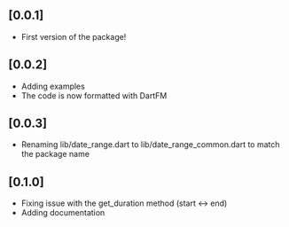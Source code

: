 ## [0.0.1]

* First version of the package!

## [0.0.2]

* Adding examples
* The code is now formatted with DartFM 

## [0.0.3]

* Renaming lib/date_range.dart to lib/date_range_common.dart to match the package name


## [0.1.0]

* Fixing issue with the get_duration method (start <-> end)
* Adding documentation
